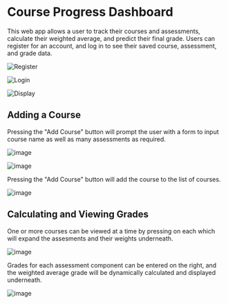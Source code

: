 # Course Progress Dashboard
This web app allows a user to track their courses and assessments, calculate their weighted average, and predict their final grade. Users can register for an account, and log in to see their saved course, assessment, and grade data.

![Register](https://user-images.githubusercontent.com/19580530/170679374-45222c19-934e-4434-916c-15e1e0055278.PNG)

![Login](https://user-images.githubusercontent.com/19580530/170679390-97d13a8c-24b7-499f-8808-4fdc6098e855.PNG)

![Display](https://user-images.githubusercontent.com/19580530/170679526-135c7ab4-f8a6-4b6a-b3ce-185387e72ff4.PNG)

## Adding a Course
Pressing the "Add Course" button will prompt the user with a form to input course name as well as many assessments as required.

![image](https://user-images.githubusercontent.com/19580530/168025639-d71d4419-dfcf-48a1-bac0-283efa9aa3e8.png)

![image](https://user-images.githubusercontent.com/19580530/168027501-93ef52ec-b3e1-4733-9281-92b4c00672ec.png)

Pressing the "Add Course" button will add the course to the list of courses.

![image](https://user-images.githubusercontent.com/19580530/168027701-5495b799-06dd-4eb0-af4c-276b5e401392.png)

## Calculating and Viewing Grades

One or more courses can be viewed at a time by pressing on each which will expand the assesments and their weights underneath.

![image](https://user-images.githubusercontent.com/19580530/168027784-ccaaa5ea-3741-4960-8dde-bcf4d7951b3f.png)

Grades for each assessment component can be entered on the right, and the weighted average grade will be dynamically calculated and displayed underneath.

![image](https://user-images.githubusercontent.com/19580530/168028164-7bc0d2ca-bf27-47d7-ae78-cc309fd0740d.png)
